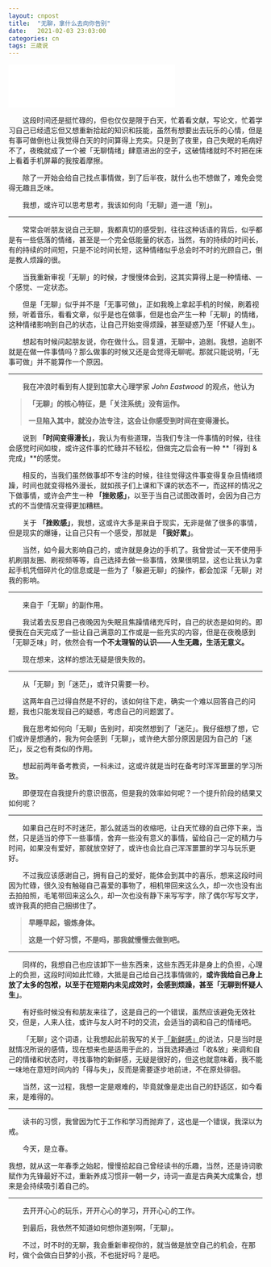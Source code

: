 ```yaml
---
layout: cnpost
title:  "无聊，拿什么去向你告别"
date:   2021-02-03 23:03:00
categories: cn
tags: 三歳说
---
```




<iframe frameborder="no" border="0" marginwidth="0" marginheight="0" width=330 height=86 src="//music.163.com/outchain/player?type=2&id=1377261977&auto=0&height=66"></iframe>


&emsp;&emsp;这段时间还是挺忙碌的，但也仅仅是限于白天，忙着看文献，写论文，忙着学习自己已经遗忘但又想重新拾起的知识和技能，虽然有想要出去玩乐的心情，但是有事可做倒也让我觉得白天的时间算得上充实。只是到了夜里，自己失眠的毛病好不了，夜晚就成了一个被「无聊情绪」肆意进出的空子，这破情绪就时不时把在床上看着手机屏幕的我按着摩擦。

&emsp;&emsp;除了一开始会给自己找点事情做，到了后半夜，就什么也不想做了，难免会觉得无趣且乏味。

&emsp;&emsp;我想，或许可以思考思考，我该如何向「无聊」道一道「别」。

---------

&emsp;&emsp;常常会听朋友说自己无聊，我都真切的感受到，往往这种话语的背后，似乎都是有一些低落的情绪，甚至是一个完全低能量的状态，当然，有的持续的时间长，有的持续的时间短，只是不论时间长短，这种情绪似乎总会时不时的光顾自己，倒是教人烦躁的很。

&emsp;&emsp;当我重新审视「无聊」的时候，才慢慢体会到，这其实算得上是一种情绪、一个感觉、一定状态。

&emsp;&emsp;但是「无聊」似乎并不是「无事可做」，正如我晚上拿起手机的时候，刷着视频，听着音乐，看看文章，似乎是也在做事，但是也会产生一种「无聊」的情绪，这种情绪影响到自己的状态，让自己开始变得烦躁，甚至疑惑乃至「怀疑人生」。

&emsp;&emsp;想起有时候问起朋友说，你在做什么。回复道，无聊中，追剧。我想，追剧不就是在做一件事情吗？那么做事的时候又还是会觉得无聊呢。那就只能说明，「无事可做」并不能算作一个原因。

---------

&emsp;&emsp;我在冲浪时看到有人提到加拿大心理学家 *John Eastwood* 的观点，他认为

> **「无聊」的核心特征，是「关注系统」没有运作。**
>
> **一旦陷入其中，就没办法专注，这会让你感受到时间在变得漫长。**

&emsp;&emsp;说到 **「时间变得漫长」**，我认为有些道理，当我们专注一件事情的时候，往往会感觉时间如梭，或许这件事的忙碌并不轻松，但做完之后会有一种 **「得到 & 完成」**的感觉。

&emsp;&emsp;相反的，当我们虽然做事却不专注的时候，往往觉得这件事变得复杂且情绪烦躁，时间也就变得格外漫长，就如孩子们上课和下课的状态不一，而这样的情况之下做事情，或许会产生一种 **「挫败感」**，以至于当自己试图改善时，会因为自己方式的不当使情况变得更加糟糕。

&emsp;&emsp;关于 **「挫败感」**，我想，这或许大多是来自于现实，无非是做了很多的事情，但是现实的爆锤，让自己只有一个感受，那就是 **「我好累」**。

&emsp;&emsp;当然，如今最大影响自己的，或许就是身边的手机了。我曾尝试一天不使用手机刷朋友圈、刷视频等等，自己选择去做一些事情，效果很明显，这也让我认为拿起手机凭借碎片化的信息或是一些为了「躲避无聊」的操作，都会加深「无聊」对我的影响。

--------

&emsp;&emsp;来自于「无聊」的副作用。

&emsp;&emsp;我试着去反思自己夜晚因为失眠且焦躁情绪充斥时，自己的状态是如何的。即便我在白天完成了一些让自己满意的工作或是一些充实的内容，但是在夜晚感到「无聊乏味」时，依然会有**一个不太理智的认识——人生无趣，生活无意义。**

&emsp;&emsp;现在想来，这样的想法无疑是很失败的。

--------

&emsp;&emsp;从「无聊」到「迷茫」，或许只需要一秒。

&emsp;&emsp;这两年自己过得自然是不好的，该如何往下走，确实一个难以回答自己的问题，我也只能发现自己的疑惑，考虑自己的问题罢了。

&emsp;&emsp;我在思考如何向「无聊」告别时，却突然想到了「迷茫」。我仔细想了想，它们或许是想通的，我为何会感到「无聊」，或许绝大部分原因是因为自己的「迷茫」，反之也有类似的作用。

&emsp;&emsp;想起前两年备考教资，一科未过，这或许就是当时在备考时浑浑噩噩的学习所致。

&emsp;&emsp;即便现在自我提升的意识很高，但是我的效率如何呢？一个提升阶段的结果又如何呢？

--------

&emsp;&emsp;如果自己在时不时迷茫，那么就适当的收缩吧，让白天忙碌的自己停下来，当然，只是适当的停下一些事情，舍弃一些没有意义的事情，留给自己一定的精力与时间，如果没有爱好，那就放空好了，或许也会比自己浑浑噩噩的学习与玩乐更好。

&emsp;&emsp;不过我应该感谢自己，拥有自己的爱好，能体会到其中的喜乐，想来这段时间因为忙碌，很久没有触碰自己喜爱的事物了，相机带回来这么久，却一次也没有出去拍拍照，毛笔带回来这么久，却一次也没有静下来写写字，除了偶尔写写文字，或许我真的把自己捆绑住了。

> **早睡早起，锻炼身体。**
>
> **这是一个好习惯，不是吗，那我就慢慢去做到吧。**

--------

&emsp;&emsp;同样的，我想自己也应该卸下一些东西来，这些东西无非是身上的负担，心理上的负担，这段时间如此忙碌，大抵是自己给自己找事情做的，**或许我给自己身上放了太多的包袱，以至于在短期内未见成效时，会感到烦躁，甚至「无聊到怀疑人生」**。

&emsp;&emsp;有好些时候没有和朋友来往了，这是自己的一个错误，虽然应该避免无效社交，但是，人来人往，或许与友人时不时的交流，会适当的调和自己的情绪吧。

&emsp;&emsp;「无聊」这个词语，让我想起此前我写的关于[「新鲜感」](https://yesterlife.github.io/2020/09/08/xin-xian.html)的说法，只是当时是就情况所说的感情，现在想来也是适用于此的，当我选择通过「收&放」来调和自己的情绪和状态时，寻找事物的新鲜感，无疑是很好的，但这也就意味着，我不能一味地在意短时间内的「得与失」，反而是需要逐步地前进，不在原处徘徊。

&emsp;&emsp;当然，这一过程，我想一定是艰难的，毕竟就像是走出自己的舒适区，如今看来，是难得的。

---------

&emsp;&emsp;读书的习惯，我曾因为忙于工作和学习而抛弃了，这也是一个错误，我深以为戒。

&emsp;&emsp;今天，是立春。

我想，就从这一年春季之始起，慢慢拾起自己曾经读书的乐趣，当然，还是诗词歌赋作为先锋最好不过，重新养成习惯非一朝一夕，诗词一直是古典美大成集合，想来是会持续吸引着自己的。

---------

&emsp;&emsp;去开开心心的玩乐，开开心心的学习，开开心心的工作。

&emsp;&emsp;到最后，我依然不知道如何想你道别啊，「无聊」。

&emsp;&emsp;不过，时不时的无聊，我会重新审视你的，就当做是放空自己的机会，在那时，做个会做白日梦的小孩，不也挺好吗？是吧。
